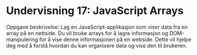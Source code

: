 # Undervisning 17: JavaScript Arrays

Oppgave beskrivelse: Lag en JavaScript-applikasjon som viser data fra en array på en nettside. Du vil bruke arrays for å lagre informasjon og DOM-manipulering for å vise denne informasjonen på en webside. Dette vil hjelpe deg med å forstå hvordan du kan organisere data og vise den til brukeren.
